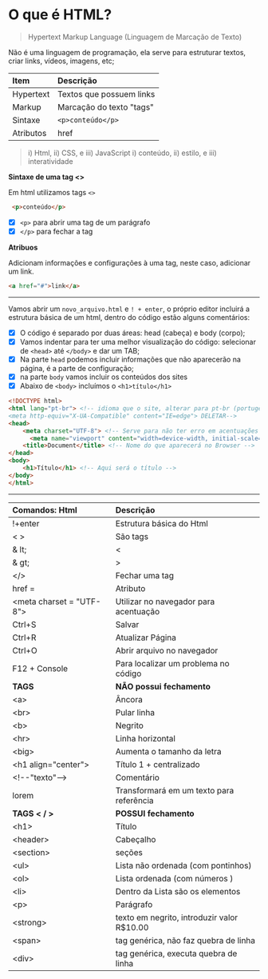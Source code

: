 # O que é HTML?

> Hypertext Markup Language (Linguagem de Marcação de Texto)

Não é uma linguagem de programação, ela serve para estruturar textos, criar links, vídeos, imagens, etc;

Item | Descrição
:-|:-
Hypertext | Textos que possuem links
Markup | Marcação do texto "tags"
Sintaxe | `<p>conteúdo</p>`
Atributos | href

> i) Html, ii) CSS, e iii) JavaScript 
 i) conteúdo, ii) estilo, e iii) interatividade
 


**Sintaxe de uma tag <>** 

Em html utilizamos tags `<>`

```html
 <p>conteúdo</p>
```

- [x] `<p>` para abrir uma tag de um parágrafo
- [x] `</p>` para fechar a tag 

**Atribuos**

Adicionam informações e configurações à uma tag, neste caso, adicionar um link.

```html
<a href="#">link</a>
```
____________________

Vamos abrir um `novo_arquivo.html` e `! + enter`, o próprio editor incluirá a estrutura básica de um html, dentro do código estão alguns comentários:

- [x] O código é separado por duas áreas: head (cabeça) e body (corpo);
- [x] Vamos indentar para ter uma melhor visualização do código: selecionar de `<head>` até `</body>` e dar um TAB;
- [x] Na parte `head` podemos incluir informações que não aparecerão na página, é a parte de configuração;
- [x] na parte `body` vamos incluir os conteúdos dos sites
- [x] Abaixo de `<body>` incluímos o `<h1>título</h1>` 

```html
<!DOCTYPE html>
<html lang="pt-br"> <!-- idioma que o site, alterar para pt-br (portugês brasileiro) 
<meta http-equiv="X-UA-Compatible" content="IE=edge"> DELETAR-->
<head>
    <meta charset="UTF-8"> <!-- Serve para não ter erro em acentuações e caracteres especiais -->
      <meta name="viewport" content="width=device-width, initial-scale=1.0"> <!-- Viewport serve para melhorar a visualização em aparelhos móveis e no navegador  -->
    <title>Document</title> <!-- Nome do que aparecerá no Browser -->
</head>
<body>
    <h1>Título</h1> <!-- Aqui será o título -->
</body>
</html>
```

<hr>


Comandos: Html | Descrição
:-|:-
!+enter| Estrutura básica do Html
< > | São tags
& lt; | <
& gt; | >
&lt;/&gt; | Fechar uma tag
href = | Atributo
&lt;meta charset = "UTF-8"&gt; | Utilizar no navegador para acentuação
Ctrl+S | Salvar
Ctrl+R | Atualizar Página
Ctrl+O | Abrir arquivo no navegador
F12 + Console | Para localizar um problema no código
**TAGS** | **NÃO possui fechamento**
&lt;a&gt; | Âncora
&lt;br&gt; | Pular linha
&lt;b&gt;  | Negrito
&lt;hr&gt;  | Linha horizontal
&lt;big&gt;  | Aumenta o tamanho da letra
&lt;h1 align="center"&gt; | Título 1 + centralizado
&lt;!--"texto"--&gt; | Comentário
lorem | Transformará em um texto para referência
**TAGS < / >** | **POSSUI fechamento**
&lt;h1&gt;  | Título
&lt;header&gt;  | Cabeçalho
&lt;section&gt; | seções
&lt;ul&gt;| Lista não ordenada (com pontinhos)
&lt;ol&gt;  | Lista ordenada (com números )
&lt;li&gt;  | Dentro da Lista são os elementos
&lt;p&gt; | Parágrafo
&lt;strong&gt;  | texto em negrito, introduzir valor R$10.00
&lt;span&gt;  | tag genérica, não faz quebra de linha
&lt;div&gt;  | tag genérica, executa quebra de linha

